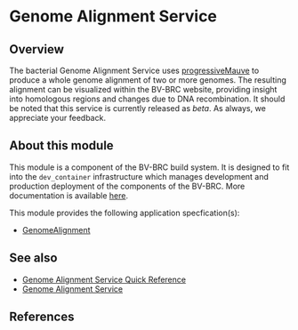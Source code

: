 # Genome Alignment Service

## Overview

The bacterial Genome Alignment Service uses [progressiveMauve](https://journals.plos.org/plosone/article?id=10.1371/journal.pone.0011147) to produce a whole genome alignment of two or more genomes.  The resulting alignment can be visualized within the BV-BRC website, providing insight into homologous regions and changes due to DNA recombination.  It should be noted that this service is currently released as *beta*.  As always, we appreciate your feedback.



## About this module

This module is a component of the BV-BRC build system. It is designed to fit into the
`dev_container` infrastructure which manages development and production deployment of
the components of the BV-BRC. More documentation is available [here](https://github.com/BV-BRC/dev_container/tree/master/README.md).

This module provides the following application specfication(s):
* [GenomeAlignment](app_specs/GenomeAlignment.md)


## See also

* [Genome Alignment Service Quick Reference](https://www.bv-brc.org/docs/quick_references/services/genome_alignment_service.html)
* [Genome Alignment Service](https://www.bv-brc.org/docs/https://bv-brc.org/app/GenomeAlignment.html)



## References


